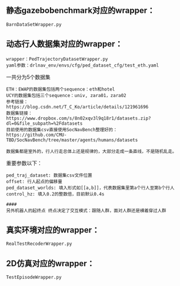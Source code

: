 ## 静态gazebobenchmark对应的wrapper：
    BarnDataSetWrapper.py


## 动态行人数据集对应的wrapper：
    wrapper：PedTrajectoryDatasetWrapper.py
    yaml参数：drlnav_env/envs/cfg/ped_dataset_cfg/test_eth.yaml

一共分为5个数据集
```
ETH：EWAP的数据集包括两个sequence：eth和hotel
UCY的数据集包括三个sequence：univ, zara01，zara02
参考链接：
https://blog.csdn.net/T_C_Ko/article/details/121961696
数据集链接：
https://www.dropbox.com/s/8n02xqv3l9q18r1/datasets.zip?dl=0&file_subpath=%2Fdatasets
目前使用的数据集csv直接使用SocNavBench整理好的：
https://github.com/CMU-TBD/SocNavBench/tree/master/agents/humans/datasets

数据集都是室外的，行人行走总体上还是规律的，大部分走成一条直线，不是随机乱走。
```

重要参数以下：
```
ped_traj_dataset: 数据集csv文件位置
offset: 行人起点的偏移量
ped_dataset_worlds: 填入形式如[[a,b]]，代表数据集里第a个行人至第b个行人
control_hz: 填入0.2的整数倍，目前默认0.4s

####
另外机器人的起终点 终点决定了交互模式：跟随人群，面对人群还是横着穿过人群
```


## 真实环境对应的wrapper：
    RealTestRecoderWrapper.py

## 2D仿真对应的wrapper：
    TestEpisodeWrapper.py

